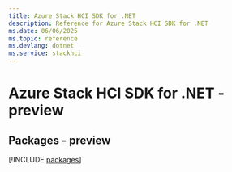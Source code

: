 ```yaml
---
title: Azure Stack HCI SDK for .NET
description: Reference for Azure Stack HCI SDK for .NET
ms.date: 06/06/2025
ms.topic: reference
ms.devlang: dotnet
ms.service: stackhci
---
```

# Azure Stack HCI SDK for .NET - preview
## Packages - preview
[!INCLUDE [packages](stack-hci-index.md)]
